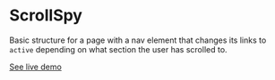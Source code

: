 # ScrollSpy

Basic structure for a page with a nav element that changes its links to `active` depending on what section the user has scrolled to.

[See live demo](http://ui.maurojflores.com/components/scrollspy/)
